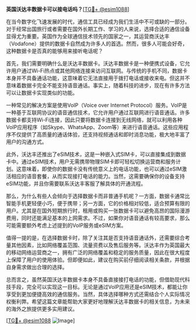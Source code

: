**英国沃达丰数据卡可以接电话吗？**[[TG💪+ @esim1088](https://t.me/s/esim1088)]

在当今数字化飞速发展的时代，通信工具已经成为我们生活中不可或缺的一部分。对于经常出国旅行或者需要在国外长期工作、学习的人来说，选择合适的通信设备显得尤为重要。英国作为全球通信技术领先的国家之一，其运营商沃达丰（Vodafone）提供的数据卡自然成为许多人的首选。然而，很多人可能会好奇，这种数据卡是否真的能够用来接听电话呢？

首先，我们需要明确什么是沃达丰数据卡。沃达丰数据卡是一种便携式设备，它允许用户通过Wi-Fi热点或其他网络连接来访问互联网。与传统的手机不同，数据卡本身并不具备通话功能，这意味着它无法直接用于拨打电话或接收来电。但这并不意味着数据卡完全不能支持语音通话。事实上，随着科技的进步，现在有许多方法可以让数据卡实现类似的功能。

一种常见的解决方案是使用VoIP（Voice over Internet Protocol）服务。VoIP是一种基于互联网协议的语音通信技术，它允许用户通过互联网进行语音通话。许多数据卡都支持Wi-Fi连接，因此只要将数据卡连接到无线网络，就可以利用各种VoIP应用程序（如Skype、WhatsApp、Zoom等）来进行语音通话。这些应用程序不仅提供了高质量的通话体验，还支持视频通话和即时消息功能，极大地丰富了用户的沟通方式。

此外，沃达丰还推出了eSIM技术，这是一种嵌入式SIM卡，可以直接集成到数据卡中。通过eSIM技术，用户无需携带物理SIM卡即可轻松切换运营商和服务计划。这意味着，即使你的数据卡没有传统意义上的电话功能，也可以通过eSIM激活相应的语音套餐，从而实现接打电话的能力。当然，这需要确保你的设备支持eSIM功能，并且你需要联系沃达丰客服了解具体的开通流程。

那么，为什么有些人会倾向于选择数据卡而非普通手机呢？一方面，数据卡通常比智能手机更轻便小巧，便于携带；另一方面，它的价格相对较低，适合预算有限的用户。尤其是在国外短期旅行时，租用或购买一张数据卡可以避免高昂的国际漫游费用，同时还能满足基本的上网需求。不过，如果你对语音通话有较高要求，那么可能需要额外考虑上述提到的VoIP服务或eSIM方案。

值得一提的是，在选择数据卡时，除了关注其是否支持语音通话外，还需要综合考量其他因素，比如网络覆盖范围、流量资费以及售后服务等。沃达丰作为英国最大的移动网络运营商之一，拥有广泛的网络覆盖和稳定的服务质量，因此在很大程度上保障了用户的使用体验。但即便如此，建议在购买前仔细阅读相关条款，并根据自身需求做出合理的选择。

总而言之，虽然英国沃达丰数据卡本身不具备直接接打电话的功能，但借助现代科技手段，完全可以实现这一目标。无论是通过VoIP应用还是eSIM技术，都能让你享受到更加便捷高效的通信服务。当然，具体选择哪种方式还需结合个人实际情况权衡利弊。希望这篇文章能帮助大家更好地理解沃达丰数据卡的相关信息，为未来的海外之旅提供更多实用建议。

[[TG💪+ @esim1088](https://t.me/s/esim1088) ![Image](https://i.postimg.cc/4NQfJmqS/Snipaste-2025-05-13-00-14-12.png)]